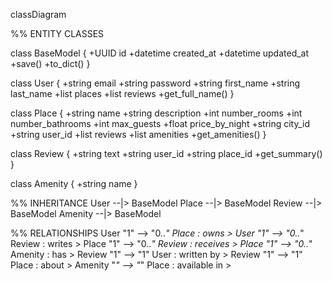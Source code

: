 
classDiagram

%% ENTITY CLASSES

class BaseModel {
    +UUID id
    +datetime created_at
    +datetime updated_at
    +save()
    +to_dict()
}

class User {
    +string email
    +string password
    +string first_name
    +string last_name
    +list<Place> places
    +list<Review> reviews
    +get_full_name()
}

class Place {
    +string name
    +string description
    +int number_rooms
    +int number_bathrooms
    +int max_guests
    +float price_by_night
    +string city_id
    +string user_id
    +list<Review> reviews
    +list<Amenity> amenities
    +get_amenities()
}

class Review {
    +string text
    +string user_id
    +string place_id
    +get_summary()
}

class Amenity {
    +string name
}

%% INHERITANCE
User --|> BaseModel
Place --|> BaseModel
Review --|> BaseModel
Amenity --|> BaseModel

%% RELATIONSHIPS
User "1" --> "0..*" Place : owns >
User "1" --> "0..*" Review : writes >
Place "1" --> "0..*" Review : receives >
Place "1" --> "0..*" Amenity : has >
Review "1" --> "1" User : written by >
Review "1" --> "1" Place : about >
Amenity "*" --> "*" Place : available in >

